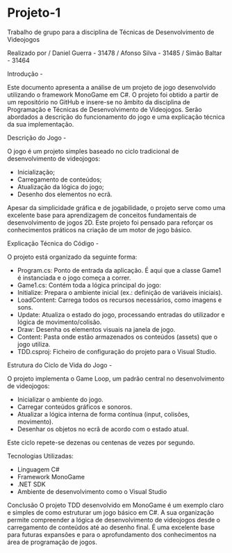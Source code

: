 # Projeto-1
Trabalho de grupo para a disciplina de Técnicas de Desenvolvimento de Videojogos

Realizado por / Daniel Guerra - 31478
              / Afonso Silva - 31485
              / Simão Baltar - 31464

Introdução - 

Este documento apresenta a análise de um projeto de jogo desenvolvido utilizando o framework MonoGame em C#.
O projeto foi obtido a partir de um repositório no GitHub e insere-se no âmbito da disciplina de Programação e Técnicas de Desenvolvimento de Videojogos.
Serão abordados a descrição do funcionamento do jogo e uma explicação técnica da sua implementação.

Descrição do Jogo - 

O jogo é um projeto simples baseado no ciclo tradicional de desenvolvimento de videojogos:

- Inicialização;
- Carregamento de conteúdos;
- Atualização da lógica do jogo;
- Desenho dos elementos no ecrã.

Apesar da simplicidade gráfica e de jogabilidade, o projeto serve como uma excelente base para aprendizagem de conceitos fundamentais de desenvolvimento de jogos 2D.
Este projeto foi pensado para reforçar os conhecimentos práticos na criação de um motor de jogo básico.

Explicação Técnica do Código -

O projeto está organizado da seguinte forma:

- Program.cs: Ponto de entrada da aplicação. É aqui que a classe Game1 é instanciada e o jogo começa a correr.
- Game1.cs: Contém toda a lógica principal do jogo:
- Initialize: Prepara o ambiente inicial (ex.: definição de variáveis iniciais).
- LoadContent: Carrega todos os recursos necessários, como imagens e sons.
- Update: Atualiza o estado do jogo, processando entradas do utilizador e lógica de movimento/colisão.
- Draw: Desenha os elementos visuais na janela de jogo.
- Content: Pasta onde estão armazenados os conteúdos (assets) que o jogo utiliza.
- TDD.csproj: Ficheiro de configuração do projeto para o Visual Studio.

Estrutura do Ciclo de Vida do Jogo -

O projeto implementa o Game Loop, um padrão central no desenvolvimento de videojogos:

- Inicializar o ambiente do jogo.
- Carregar conteúdos gráficos e sonoros.
- Atualizar a lógica interna de forma contínua (input, colisões, movimento).
- Desenhar os objetos no ecrã de acordo com o estado atual.

Este ciclo repete-se dezenas ou centenas de vezes por segundo.

Tecnologias Utilizadas:

- Linguagem C#
- Framework MonoGame
- .NET SDK
- Ambiente de desenvolvimento como o Visual Studio

Conclusão
O projeto TDD desenvolvido em MonoGame é um exemplo claro e simples de como estruturar um jogo básico em C#.
A sua organização permite compreender a lógica de desenvolvimento de videojogos desde o carregamento de conteúdos até ao desenho final.
É uma excelente base para futuras expansões e para o aprofundamento dos conhecimentos na área de programação de jogos.
